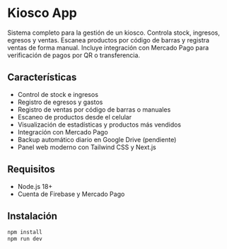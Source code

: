 # Kiosco App

Sistema completo para la gestión de un kiosco. Controla stock, ingresos, egresos y ventas. Escanea productos por código de barras y registra ventas de forma manual. Incluye integración con Mercado Pago para verificación de pagos por QR o transferencia.

## Características

- Control de stock e ingresos
- Registro de egresos y gastos
- Registro de ventas por código de barras o manuales
- Escaneo de productos desde el celular
- Visualización de estadísticas y productos más vendidos
- Integración con Mercado Pago
- Backup automático diario en Google Drive (pendiente)
- Panel web moderno con Tailwind CSS y Next.js

## Requisitos

- Node.js 18+
- Cuenta de Firebase y Mercado Pago

## Instalación

```bash
npm install
npm run dev
